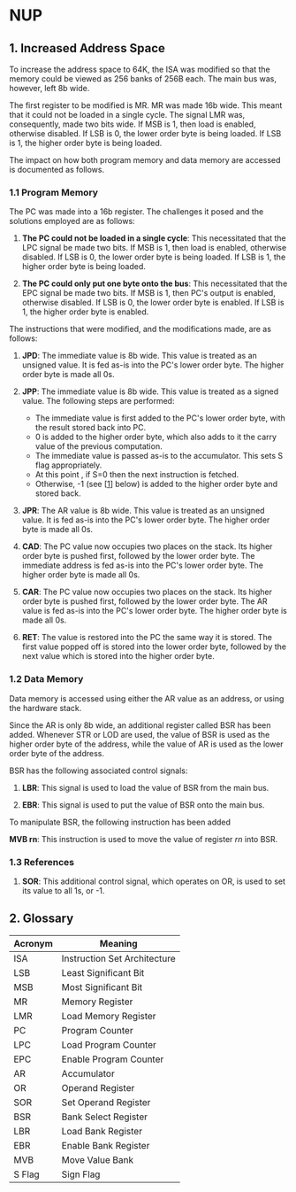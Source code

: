 # NUP

## 1. Increased Address Space

To increase the address space to 64K, the ISA was modified so that the memory could be viewed as 256 banks of 256B each. The main bus was, however, left 8b wide.

The first register to be modified is MR. MR was made 16b wide. This meant that it could not be loaded in a single cycle. The signal LMR was, consequently, made two bits wide. If MSB is 1, then load is enabled, otherwise disabled. If LSB is 0, the lower order byte is being loaded. If LSB is 1, the higher order byte is being loaded.

The impact on how both program memory and data memory are accessed is documented as follows.

### __1.1 Program Memory__

The PC was made into a 16b register. The challenges it posed and the solutions employed are as follows:

1. __The PC could not be loaded in a single cycle__: This necessitated that the LPC signal be made two bits. If MSB is 1, then load is enabled, otherwise disabled. If LSB is 0, the lower order byte is being loaded. If LSB is 1, the higher order byte is being loaded.

1. __The PC could only put one byte onto the bus__: This necessitated that the EPC signal be made two bits. If MSB is 1, then PC's output is enabled, otherwise disabled. If LSB is 0, the lower order byte is enabled. If LSB is 1, the higher order byte is enabled.

The instructions that were modified, and the modifications made, are as follows:

1. __JPD__: The immediate value is 8b wide. This value is treated as an unsigned value. It is fed as-is into the PC's lower order byte. The higher order byte is made all 0s.

1. __JPP__: The immediate value is 8b wide. This value is treated as a signed value. The following steps are performed:

    * The immediate value is first added to the PC's lower order byte, with the result stored back into PC.
    * 0 is added to the higher order byte, which also adds to it the carry value of the previous computation.
    * The immediate value is passed as-is to the accumulator. This sets S flag appropriately.
    * At this point , if S=0 then the next instruction is fetched.
    * Otherwise, -1 (see \[[1]\] below) is added to the higher order byte and stored back.

1. __JPR__: The AR value is 8b wide. This value is treated as an unsigned value. It is fed as-is into the PC's lower order byte. The higher order byte is made all 0s.

1. __CAD__: The PC value now occupies two places on the stack. Its higher order byte is pushed first, followed by the lower order byte. The immediate address is fed as-is into the PC's lower order byte. The higher order byte is made all 0s.

1. __CAR__: The PC value now occupies two places on the stack. Its higher order byte is pushed first, followed by the lower order byte. The AR value is fed as-is into the PC's lower order byte. The higher order byte is made all 0s.

1. __RET__: The value is restored into the PC the same way it is stored. The first value popped off is stored into the lower order byte, followed by the next value which is stored into the higher order byte.

### __1.2 Data Memory__

Data memory is accessed using either the AR value as an address, or using the hardware stack.

Since the AR is only 8b wide, an additional register called BSR has been added. Whenever STR or LOD are used, the value of BSR is used as the higher order byte of the address, while the value of AR is used as the lower order byte of the address.

BSR has the following associated control signals:

1. __LBR__: This signal is used to load the value of BSR from the main bus.

1. __EBR__: This signal is used to put the value of BSR onto the main bus.

To manipulate BSR, the following instruction has been added

__MVB rn__: This instruction is used to move the value of register *rn* into BSR.

### __1.3 References__

1. __SOR__: This additional control signal, which operates on OR, is used to set its value to all 1s, or -1.

## 2. Glossary

| Acronym | Meaning |
| - | - |
| ISA | Instruction Set Architecture|
| LSB | Least Significant Bit |
| MSB | Most Significant Bit |
| MR | Memory Register |
| LMR | Load Memory Register |
| PC | Program Counter |
| LPC | Load Program Counter |
| EPC | Enable Program Counter |
| AR | Accumulator |
| OR | Operand Register |
| SOR | Set Operand Register |
| BSR | Bank Select Register|
| LBR | Load Bank Register |
| EBR | Enable Bank Register |
| MVB | Move Value Bank |
| S Flag | Sign Flag |

[1]: #__1-3-references__
